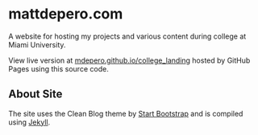# mattdepero.com

A website for hosting my projects and various content during college at Miami University.

View live version at [mdepero.github.io/college_landing](https://mdepero.github.io/college_landing) hosted by GitHub Pages using this source code.

## About Site

The site uses the Clean Blog theme by [Start Bootstrap](http://startbootstrap.com/template-overviews/clean-blog/) and is compiled using [Jekyll](http://jekyllrb.com/).
